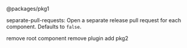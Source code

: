 @packages/pkg1

separate-pull-requests:
Open a separate release pull request for each component. Defaults to `false`.

remove root component
remove plugin
add pkg2
